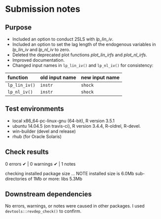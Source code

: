 # Submission notes

## Purpose
* Included an option to conduct 2SLS with *lp_lin_iv*.
* Included an option to set the lag length of the endogenous variables in *lp_lin_iv* and *lp_nl_iv* to zero.
* Deleted the deprecated plot functions *plot_lin_irfs* and *plot_nl_irfs*.
* Improved documentation.
* Changed input names in `lp_lin_iv()` and `lp_nl_iv()` for consistency:

function | old input name | new input name
:--------|:-------------  |:------------- 
`lp_lin_iv()` | `instr`     | `shock`
`lp_nl_iv()`  | `instr`     | `shock`


## Test environments
* local x86_64-pc-linux-gnu (64-bit), R version 3.5.1
* ubuntu 14.04.5 (on travis-ci),      R version 3.4.4, R-oldrel, R-devel.
* win-builder (devel and release) 
* rhub (for Oracle Solaris)

## Check results
0 errors ✔ | 0 warnings ✔ | 1 notes 

checking installed package size ... NOTE
  installed size is  6.0Mb
  sub-directories of 1Mb or more:
    libs   5.3Mb

## Downstream dependencies
No errors, warnings, or notes were caused in other packages. I used `devtools::revdep_check()` to confirm. 
